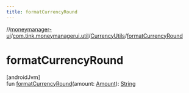 ```yaml
---
title: formatCurrencyRound
---
```

//[moneymanager-ui](../../../index.html)/[com.tink.moneymanagerui.util](../index.html)/[CurrencyUtils](index.html)/[formatCurrencyRound](format-currency-round.html)



# formatCurrencyRound



[androidJvm]\
fun [formatCurrencyRound](format-currency-round.html)(amount: [Amount](../../com.tink.model.misc/-amount/index.html)): [String](https://kotlinlang.org/api/latest/jvm/stdlib/kotlin/-string/index.html)




